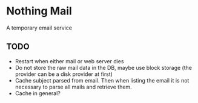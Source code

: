 # Nothing Mail

A temporary email service

## TODO

 - Restart when either mail or web server dies
 - Do not store the raw mail data in the DB, maybe use block storage (the provider can be a disk provider at first)
 - Cache subject parsed from email. Then when listing the email it is not necessary to parse all mails and retrieve them.
 - Cache in general?
